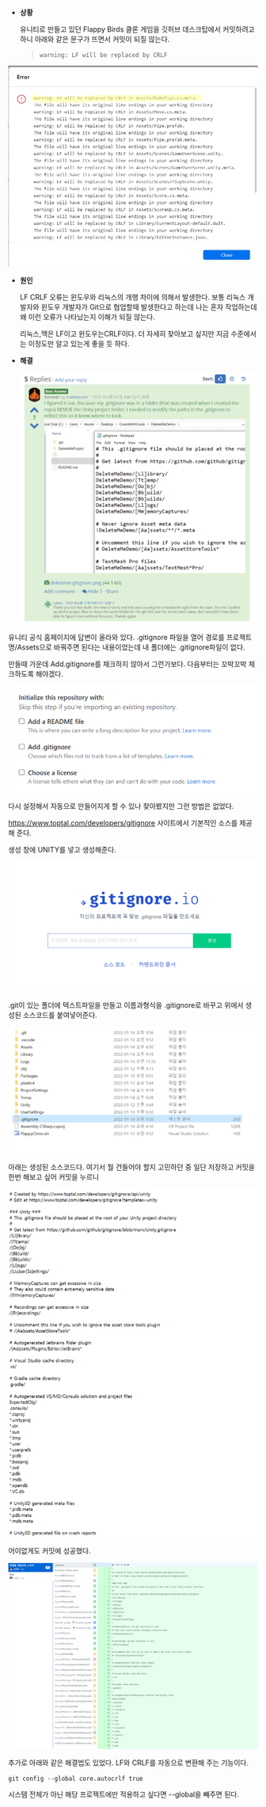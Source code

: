 * __상황__

  유니티로 만들고 있던 Flappy Birds 클론 게임을 깃허브 데스크탑에서 커밋하려고 하니 아래와 같은 문구가 뜨면서 커밋이 되질 않는다.

  > ```
  > warning: LF will be replaced by CRLF
  > ```

![image-20220114212009234](../images/2022-01-14-오류/image-20220114212009234.png)



* __원인__

  LF CRLF 오류는 윈도우와 리눅스의 개행 차이에 의해서 발생한다.  보통 리눅스 개발자와 윈도우 개발자가 Git으로 협업할때 발생한다고 하는데 나는 혼자 작업하는데 왜 이런 오류가 나타났는지 이해가 되질 않는다.

  리눅스,맥은 LF이고 윈도우는CRLF이다. 더 자세히 찾아보고 싶지만 지금 수준에서는 이정도만 알고 있는게 좋을 듯 하다.



* __해결__

  ![image-20220114212541229](../images/2022-01-14-오류/image-20220114212541229.png)

유니티 공식 홈페이지에 답변이 올라와 있다.  .gitignore 파일을 열어 경로를 프로젝트명/Assets으로 바꿔주면 된다는 내용이었는데 내 폴더에는 .gitignore파일이 없다.



 만들때 가운데 Add.gitignore를 채크하지 않아서 그런가보다. 다음부터는 꼬박꼬박 체크하도록 해야겠다.

![image-20220114213842773](../images/2022-01-14-오류/image-20220114213842773.png)



다시 설정해서 자동으로 만들어지게 할 수 있나 찾아봤지만 그런 방법은 없었다. 

https://www.toptal.com/developers/gitignore 사이트에서 기본적인 소스를 제공해 준다. 

생성 창에 UNITY를 넣고 생성해준다.

![image-20220114214113927](../images/2022-01-14-오류/image-20220114214113927.png)

.git이 있는 폴더에 텍스트파일을 만들고 이름과형식을 .gitignore로 바꾸고 위에서 생성된 소스코드를 붙여넣어준다. 



![image-20220114215813078](../images/2022-01-14-오류/image-20220114215813078.png)



아래는 생성된 소스코드다. 여기서 뭘 건들어야 할지 고민하던 중 일단 저장하고 커밋을 한번 해보고 싶어 커밋을 누르니

![image-20220114215958507](../images/2022-01-14-오류/image-20220114215958507.png)





어이없게도 커밋에 성공했다.

![image-20220114215912729](../images/2022-01-14-오류/image-20220114215912729.png)



추가로 아래와 같은 해결법도 있었다. LF와 CRLF를 자동으로 변환해 주는 기능이다.

```
git config --global core.autocrlf true
```

시스템 전체가 아닌 해당 프로젝트에만 적용하고 싶다면 --global을 빼주면 된다.





